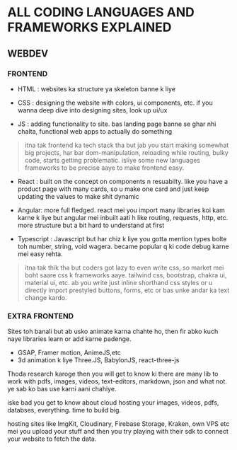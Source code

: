 
# ALL CODING LANGUAGES AND FRAMEWORKS EXPLAINED

## WEBDEV 

### FRONTEND

- HTML : websites ka structure ya skeleton banne k liye

- CSS : designing the website with colors, ui components, etc. if you wanna deep dive into designing sites, look up ui/ux

- JS : adding functionality to site. bas landing page banne se ghar nhi chalta, functional web apps to actually do something

> itna tak frontend ka tech stack tha but jab you start making somewhat big projects, har bar dom-manipulation, reloading while routing, bulky code, starts getting problematic. isliye some new languages frameworks to be precise aaye to make frontend easy.

- React : built on the concept on components n resuabilty. like you have a product page with many cards, so u make one card and just keep updating the values to make shit dynamic

- Angular: more full fledged. react mei you import many libraries koi kam karne k liye but angular mei inbuilt aati h like  routing, requests, http, etc. more structure but a bit hard to understand at first

- Typescript : Javascript but har chiz k liye you gotta mention types bolte toh number, string, void wagera. became popular q ki code debug karne mei easy rehta. 

> itna tak thik tha but coders got lazy to even write css, so market mei boht saare css k frameworks aaye. tailwind css, bootstrap, chakra ui, material ui, etc. ab you write just inline shorthand css styles or u directly import prestyled buttons, forms, etc or bas unke andar ka text change kardo. 

### EXTRA FRONTEND 

Sites toh banali but ab usko animate karna chahte ho, then fir abko kuch naye libraries learn or add karne padenge. 
- GSAP, Framer motion, AnimeJS,etc
- 3d animation k liye Three.JS, BabylonJS, react-three-js

Thoda research karoge then you will get to know ki there are many lib to work with pdfs, images, videos, text-editors, markdown, json and what not. ye sab ko bas use karni aani chahiye. 

iske bad you get to know about cloud hosting your images, videos, pdfs, databses, everything. time to build big. 

hosting sites like ImgKit, Cloudinary, Firebase Storage, Kraken, own VPS etc mei you upload your stuff and then you try playing with their sdk to connect your website to fetch the data. 

